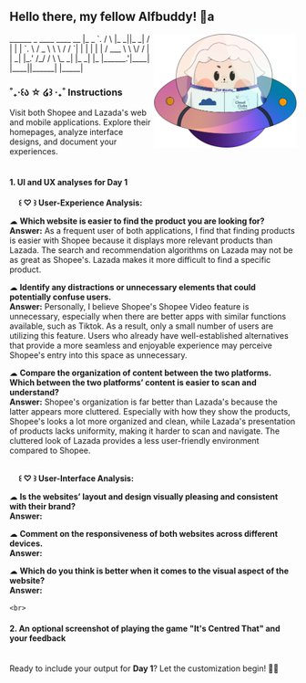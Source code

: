                                 
## Hello there, my fellow Alfbuddy! 💖a

<img align="right" width="250px" src="../../assets/alf/alf-ufo.png">
 ______        _     ____  ____    __    
|_   _ `.     / \   |_  _||_  _|  /  |   
  | | `. \   / _ \    \ \  / /    `| |   
  | |  | |  / ___ \    \ \/ /      | |   
 _| |_.' /_/ /   \ \_  _|  |_     _| |_  
|______.'|____| |____||______|   |_____| 
         
### ˚₊‧꒰ა ☆ ໒꒱ ‧₊˚ Instructions 

Visit both Shopee and Lazada's web and mobile applications. Explore their homepages, analyze interface designs, and document your experiences.<br/><br/>

#### 1. UI and UX analyses for Day 1

&nbsp;&nbsp;&nbsp;&nbsp;**꒰ ♡ ꒱ User-Experience Analysis:**<br/>

☁︎   **Which website is easier to find the product you are looking for?**<br/>
    **Answer:** As a frequent user of both applications, I find that finding products is easier with Shopee because it displays more relevant products than Lazada. The search and recommendation algorithms on Lazada may not be as great as Shopee's. Lazada makes it more difficult to find a specific product.

☁︎   **Identify any distractions or unnecessary elements that could potentially confuse users.**<br/>
    **Answer:** Personally, I believe Shopee's Shopee Video feature is unnecessary, especially when there are better apps with similar functions available, such as Tiktok. As a result, only a small number of users are utilizing this feature. Users who already have well-established alternatives that provide a more seamless and enjoyable experience may perceive Shopee's entry into this space as unnecessary.

☁︎   **Compare the organization of content between the two platforms. Which between the two platforms’   content is easier to scan and understand?**<br/>
    **Answer:** Shopee's organization is far better than Lazada's because the latter appears more cluttered. Especially with how they show the products, Shopee's looks a lot more organized and clean, while Lazada's presentation of products lacks uniformity, making it harder to scan and navigate. The cluttered look of Lazada provides a less user-friendly environment compared to Shopee.

<br/> &nbsp;&nbsp;&nbsp;&nbsp;**꒰ ♡ ꒱ User-Interface Analysis:**

☁︎   **Is the websites’ layout and design visually pleasing and consistent with their brand?**<br/>
    **Answer:**
    
☁︎   **Comment on the responsiveness of both websites across different devices.**<br/>
    **Answer:**
    
☁︎   **Which do you think is better when it comes to the visual aspect of the website?**<br/>
    **Answer:**
    
    <br>

#### 2. An **optional** screenshot of playing the game **"It's Centred That"** and your feedback

<br>Ready to include your output for **Day 1**? Let the customization begin! 🚀✨


